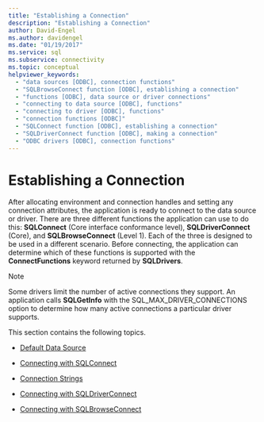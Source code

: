 ```yaml
---
title: "Establishing a Connection"
description: "Establishing a Connection"
author: David-Engel
ms.author: davidengel
ms.date: "01/19/2017"
ms.service: sql
ms.subservice: connectivity
ms.topic: conceptual
helpviewer_keywords:
  - "data sources [ODBC], connection functions"
  - "SQLBrowseConnect function [ODBC], establishing a connection"
  - "functions [ODBC], data source or driver connections"
  - "connecting to data source [ODBC], functions"
  - "connecting to driver [ODBC], functions"
  - "connection functions [ODBC]"
  - "SQLConnect function [ODBC], establishing a connection"
  - "SQLDriverConnect function [ODBC], making a connection"
  - "ODBC drivers [ODBC], connection functions"
---
```

# Establishing a Connection
After allocating environment and connection handles and setting any connection attributes, the application is ready to connect to the data source or driver. There are three different functions the application can use to do this: **SQLConnect** (Core interface conformance level), **SQLDriverConnect** (Core), and **SQLBrowseConnect** (Level 1). Each of the three is designed to be used in a different scenario. Before connecting, the application can determine which of these functions is supported with the **ConnectFunctions** keyword returned by **SQLDrivers**.  
  
> [!NOTE]  
>  Some drivers limit the number of active connections they support. An application calls **SQLGetInfo** with the SQL_MAX_DRIVER_CONNECTIONS option to determine how many active connections a particular driver supports.  
  
 This section contains the following topics.  
  
-   [Default Data Source](../../../odbc/reference/develop-app/default-data-source.md)  
  
-   [Connecting with SQLConnect](../../../odbc/reference/develop-app/connecting-with-sqlconnect.md)  
  
-   [Connection Strings](../../../odbc/reference/develop-app/connection-strings.md)  
  
-   [Connecting with SQLDriverConnect](../../../odbc/reference/develop-app/connecting-with-sqldriverconnect.md)  
  
-   [Connecting with SQLBrowseConnect](../../../odbc/reference/develop-app/connecting-with-sqlbrowseconnect.md)
